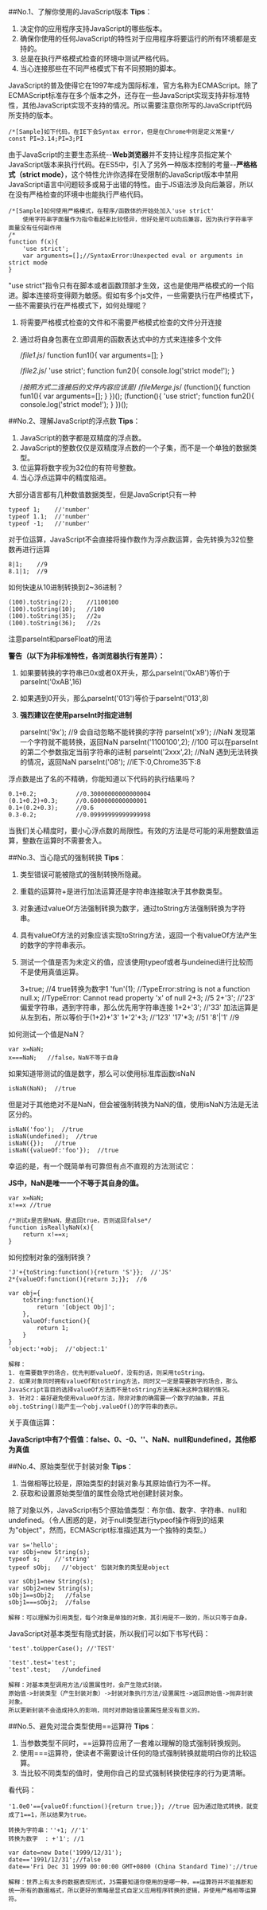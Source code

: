 ##No.1、了解你使用的JavaScript版本
**Tips**：

1. 决定你的应用程序支持JavaScript的哪些版本。
2. 确保你使用的任何JavaScript的特性对于应用程序将要运行的所有环境都是支持的。
3. 总是在执行严格模式检查的环境中测试严格代码。
4. 当心连接那些在不同严格模式下有不同预期的脚本。

JavaScript的普及使得它在1997年成为国际标准，官方名称为ECMAScript。除了ECMAScript标准存在多个版本之外，还存在一些JavaScript实现支持非标准特性，其他JavaScript实现不支持的情况。所以需要注意你所写的JavaScript代码所支持的版本。

	/*[Sample]如下代码，在IE下会Syntax error，但是在Chrome中则是定义常量*/
	const PI=3.14;PI=3;PI
由于JavaScript的主要生态系统--**Web浏览器**并不支持让程序员指定某个JavaScript版本来执行代码。在ES5中，引入了另外一种版本控制的考量--**严格格式（strict mode）**，这个特性允许你选择在受限制的JavaScript版本中禁用JavaScript语言中问题较多或易于出错的特性。由于JS语法涉及向后兼容，所以在没有严格检查的环境中也能执行严格代码。
	
	/*[Sample]如何使用严格模式，在程序/函数体的开始处加入'use strict'
		使用字符串字面量作为指令看起来比较怪异，但好处是可以向后兼容，因为执行字符串字面量没有任何副作用
	/*
	function f(x){
		'use strict';
		var arguments=[];//SyntaxError:Unexpected eval or arguments in strict mode
	}
"use strict"指令只有在脚本或者函数顶部才生效，这也是使用严格模式的一个陷进。脚本连接将变得颇为敏感。假如有多个js文件，一些需要执行在严格模式下，一些不需要执行在严格模式下，如何处理呢？

1. 将需要严格模式检查的文件和不需要严格模式检查的文件分开连接
2. 通过将自身包裹在立即调用的函数表达式中的方式来连接多个文件

	/*file1.js*/
	function fun1(){
		var arguments=[];
	}

	/*file2.js*/
	'use strict';
	function fun2(){
		console.log('strict mode!');
	}

	/*按照方式二连接后的文件内容应该是*/
	/*fileMerge.js*/
	(function(){
		function fun1(){
			var arguments=[];
		}
	})();
	(function(){
		'use strict';
		function fun2(){
			console.log('strict mode!');
		}
	})();

##No.2、理解JavaScript的浮点数
**Tips**：

1. JavaScript的数字都是双精度的浮点数。
2. JavaScript的整数仅仅是双精度浮点数的一个子集，而不是一个单独的数据类型。
3. 位运算将数字视为32位的有符号整数。
4. 当心浮点运算中的精度陷进。

大部分语言都有几种数值数据类型，但是JavaScript只有一种
	
	typeof 1;    //'number'
	typeof 1.1;  //'number'
	typeof -1;   //'number'

对于位运算，JavaScript不会直接将操作数作为浮点数运算，会先转换为32位整数再进行运算

	8|1;    //9
	8.1|1;  //9
如何快速从10进制转换到2~36进制？

	(100).toString(2);    //1100100
	(100).toString(10);   //100
	(100).toString(35);   //2u
	(100).toString(36);   //2s

注意parseInt和parseFloat的用法

**警告（以下为非标准特性，各浏览器执行有差异）：**

1. 如果要转换的字符串已0x或者0X开头，那么parseInt('0xAB')等价于parseInt('0xAB',16)
2. 如果遇到0开头，那么parseInt('013')等价于parseInt('013',8)
3. **强烈建议在使用parseInt时指定进制**

	parseInt('9x');    //9 会自动忽略不能转换的字符
	parseInt('x9');    //NaN 发现第一个字符就不能转换，返回NaN
	parseInt('1100100',2);    //100 可以在parseInt的第二个参数指定当前字符串的进制
	parseInt('2xxx',2);    //NaN 遇到无法转换的情况，返回NaN
	parseInt('08');    //IE下:0,Chrome35下:8 

浮点数是出了名的不精确，你能知道以下代码的执行结果吗？

	0.1+0.2;           //0.30000000000000004
	(0.1+0.2)+0.3;     //0.6000000000000001
	0.1+(0.2+0.3);     //0.6
	0.3-0.2;           //0.09999999999999998

当我们关心精度时，要小心浮点数的局限性。有效的方法是尽可能的采用整数值运算，整数在运算时不需要舍入。

##No.3、当心隐式的强制转换
**Tips**：

1. 类型错误可能被隐式的强制转换所隐藏。
2. 重载的运算符+是进行加法运算还是字符串连接取决于其参数类型。
3. 对象通过valueOf方法强制转换为数字，通过toString方法强制转换为字符串。
4. 具有valueOf方法的对象应该实现toString方法，返回一个有valueOf方法产生的数字的字符串表示。
5. 测试一个值是否为未定义的值，应该使用typeof或者与undeined进行比较而不是使用真值运算。

	3+true;   //4 true转换为数字1
	'fun'(1); //TypeError:string is not a function
	null.x;   //TypeError: Cannot read property 'x' of null
	2+3;      //5
	2+'3';    //'23' 偏爱字符串，遇到字符串，那么优先用字符串连接
	1+2+'3';  //'33' 加法运算是从左到右，所以等价于(1+2)+'3'
	1+'2'+3;  //'123' 
	'17'*3;   //51
	'8'|'1'   //9

如何测试一个值是NaN？

	var x=NaN;
	x===NaN;   //false，NaN不等于自身

如果知道带测试的值是数字，那么可以使用标准库函数isNaN
	
	isNaN(NaN);  //true

但是对于其他绝对不是NaN，但会被强制转换为NaN的值，使用isNaN方法是无法区分的。
	
	isNaN('foo');  //true
	isNaN(undefined);  //true
	isNaN({});   //true
	isNaN({valueOf:'foo'});  //true

幸运的是，有一个既简单有可靠但有点不直观的方法测试它：

**JS中，NaN是唯一一个不等于其自身的值。**
	
	var x=NaN;
	x!==x //true
	
	/*测试x是否是NaN，是返回true，否则返回false*/
	function isReallyNaN(x){
		return x!==x;
	}

如何控制对象的强制转换？
	
	'J'+{toString:function(){return 'S'}};  //'JS' 
	2*{valueOf:function(){return 3;}};  //6
	
	var obj={
		toString:function(){
			return '[object Obj]';
		},
		valueOf:function(){
			return 1;
		}
	}
	'object:'+obj;  //'object:1'

	解释：
	1. 在需要数字的场合，优先判断valueOf，没有的话，则采用toString。
	2. 如果对象同时拥有valueOf和toString方法，同时又一定是需要数字的场合，那么JavaScript盲目的选择valueOf方法而不是toString方法来解决这种含糊的情况。
	3. 针对2：最好避免使用valueOf方法，除非对象的确需要一个数字的抽象，并且obj.toString()能产生一个obj.valueOf()的字符串的表示。
	
关于真值运算：

**JavaScript中有7个假值：false、0、-0、''、NaN、null和undefined，其他都为真值**

##No.4、原始类型优于封装对象
**Tips**：

1. 当做相等比较是，原始类型的封装对象与其原始值行为不一样。
2. 获取和设置原始类型值的属性会隐式地创建封装对象。

除了对象以外，JavaScript有5个原始值类型：布尔值、数字、字符串、null和undefined。（令人困惑的是，对于null类型进行typeof操作得到的结果为"object"，然而，ECMAScript标准描述其为一个独特的类型。）

	var s='hello';  
	var sObj=new String(s);
	typeof s;    //'string'
	typeof sObj;   //'object' 包装对象的类型是object

	var sObj1=new String(s);
	var sObj2=new String(s);
	sObj1==sObj2;   //false
	sObj1===sObj2;  //false

	解释：可以理解为引用类型，每个对象是单独的对象，其引用是不一致的，所以只等于自身。

JavaScript对基本类型有隐式封装，所以我们可以如下书写代码：
	
	'test'.toUpperCase(); //'TEST'
 
	'test'.test='test';
	'test'.test;   //undefined

	解释：对基本类型调用方法/设置属性时，会产生隐式封装。
	原始值->封装类型（产生封装对象）->封装对象执行方法/设置属性->返回原始值->抛弃封装对象。
	所以更新封装不会造成持久的影响，同时对原始值设置属性是没有意义的。


##No.5、避免对混合类型使用==运算符
**Tips**：

1. 当参数类型不同时，==运算符应用了一套难以理解的隐式强制转换规则。
2. 使用===运算符，使读者不需要设计任何的隐式强制转换就能明白你的比较运算。 
3. 当比较不同类型的值时，使用你自己的显式强制转换使程序的行为更清晰。
	
看代码：
	
	'1.0e0'=={valueOf:function(){return true;}}; //true 因为通过隐式转换，就变成了1==1，所以结果为true。
	
	转换为字符串：''+1; //'1'
	转换为数字  : +'1'; //1

	var date=new Date('1999/12/31');
	date=='1991/12/31';//false
	date=='Fri Dec 31 1999 00:00:00 GMT+0800 (China Standard Time)';//true
	
	解释：世界上有太多的数据表现形式，JS需要知道你使用的是哪一种，==运算符并不能推断和统一所有的数据格式，所以更好的策略是显式自定义应用程序转换的逻辑，并使用严格相等运算符。